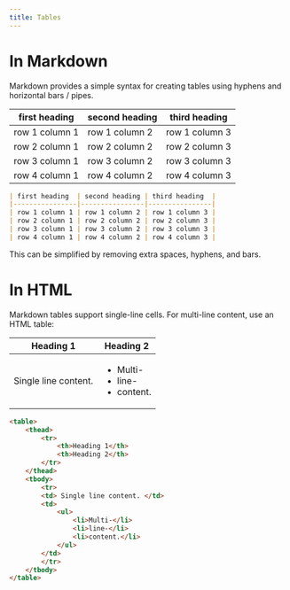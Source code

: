```yaml
---
title: Tables
---
```


# In Markdown

Markdown provides a simple syntax for creating tables using hyphens and horizontal bars / pipes.

| first heading  | second heading | third heading  |
|----------------|----------------|----------------|
| row 1 column 1 | row 1 column 2 | row 1 column 3 |
| row 2 column 1 | row 2 column 2 | row 2 column 3 |
| row 3 column 1 | row 3 column 2 | row 3 column 3 |
| row 4 column 1 | row 4 column 2 | row 4 column 3 |

```md
| first heading  | second heading | third heading  |
|----------------|----------------|----------------|
| row 1 column 1 | row 1 column 2 | row 1 column 3 |
| row 2 column 1 | row 2 column 2 | row 2 column 3 |
| row 3 column 1 | row 3 column 2 | row 3 column 3 |
| row 4 column 1 | row 4 column 2 | row 4 column 3 |
```

This can be simplified by removing extra spaces, hyphens, and bars.

# In HTML

Markdown tables support single-line cells. For multi-line content, use an HTML table:

<table>
    <thead>
        <tr>
            <th>Heading 1</th>
            <th>Heading 2</th>
        </tr>
    </thead>
    <tbody>
        <tr>
        <td> Single line content. </td>
        <td>
            <ul>
                <li>Multi-</li>
                <li>line-</li>
                <li>content.</li>
            </ul>
        </td>
        </tr>
    </tbody>
</table>

```html
<table>
    <thead>
        <tr>
            <th>Heading 1</th>
            <th>Heading 2</th>
        </tr>
    </thead>
    <tbody>
        <tr>
        <td> Single line content. </td>
        <td>
            <ul>
                <li>Multi-</li>
                <li>line-</li>
                <li>content.</li>
            </ul>
        </td>
        </tr>
    </tbody>
</table>
```